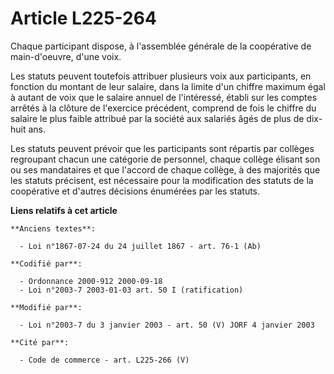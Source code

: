 # Article L225-264

Chaque participant dispose, à l'assemblée générale de la coopérative de main-d'oeuvre, d'une voix.

Les statuts peuvent toutefois attribuer plusieurs voix aux participants, en fonction du montant de leur salaire, dans la
limite d'un chiffre maximum égal à autant de voix que le salaire annuel de l'intéressé, établi sur les comptes arrêtés à la
clôture de l'exercice précédent, comprend de fois le chiffre du salaire le plus faible attribué par la société aux salariés
âgés de plus de dix-huit ans.

Les statuts peuvent prévoir que les participants sont répartis par collèges regroupant chacun une catégorie de personnel,
chaque collège élisant son ou ses mandataires et que l'accord de chaque collège, à des majorités que les statuts précisent,
est nécessaire pour la modification des statuts de la coopérative et d'autres décisions énumérées par les statuts.

**Liens relatifs à cet article**

	**Anciens textes**:

	  - Loi n°1867-07-24 du 24 juillet 1867 - art. 76-1 (Ab)

	**Codifié par**:

	  - Ordonnance 2000-912 2000-09-18
	  - Loi n°2003-7 2003-01-03 art. 50 I (ratification)

	**Modifié par**:

	  - Loi n°2003-7 du 3 janvier 2003 - art. 50 (V) JORF 4 janvier 2003

	**Cité par**:

	  - Code de commerce - art. L225-266 (V)
